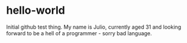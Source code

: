 # hello-world
Initial github test thing.
My name is Julio, currently aged 31 and looking forward to be a hell of a programmer - sorry bad language.
